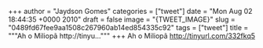 
+++
author = "Jaydson Gomes"
categories = ["tweet"]
date = "Mon Aug 02 18:44:35 +0000 2010"
draft = false
image = "{TWEET_IMAGE}"
slug = "0489fd67fee9aa1508c267960ab14ed854335c92"
tags = ["tweet"]
title = """Ah o Miliopã http://tinyu..."""
+++
Ah o Miliopã http://tinyurl.com/332fkq5
